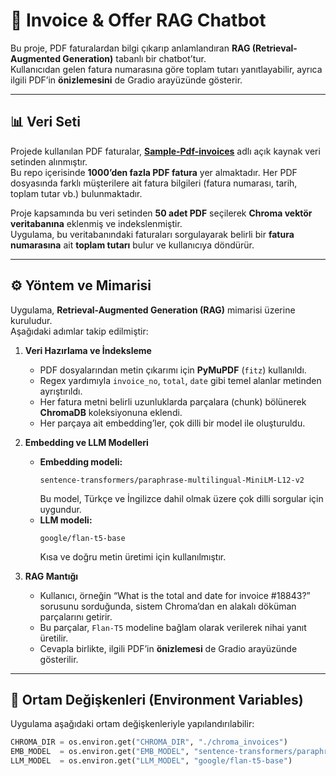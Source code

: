 # 📄 Invoice & Offer RAG Chatbot

Bu proje, PDF faturalardan bilgi çıkarıp anlamlandıran **RAG (Retrieval-Augmented Generation)** tabanlı bir chatbot’tur.  
Kullanıcıdan gelen fatura numarasına göre toplam tutarı yanıtlayabilir, ayrıca ilgili PDF’in **önizlemesini** de Gradio arayüzünde gösterir.

---

## 📊 Veri Seti

Projede kullanılan PDF faturalar, **[Sample-Pdf-invoices](https://github.com/femstac/Sample-Pdf-invoices)** adlı açık kaynak veri setinden alınmıştır.  
Bu repo içerisinde **1000’den fazla PDF fatura** yer almaktadır. Her PDF dosyasında farklı müşterilere ait fatura bilgileri (fatura numarası, tarih, toplam tutar vb.) bulunmaktadır.

Proje kapsamında bu veri setinden **50 adet PDF** seçilerek **Chroma vektör veritabanına** eklenmiş ve indekslenmiştir.  
Uygulama, bu veritabanındaki faturaları sorgulayarak belirli bir **fatura numarasına** ait **toplam tutarı** bulur ve kullanıcıya döndürür.

---

## ⚙️ Yöntem ve Mimarisi

Uygulama, **Retrieval-Augmented Generation (RAG)** mimarisi üzerine kuruludur.  
Aşağıdaki adımlar takip edilmiştir:

1. **Veri Hazırlama ve İndeksleme**
   - PDF dosyalarından metin çıkarımı için **PyMuPDF** (`fitz`) kullanıldı.  
   - Regex yardımıyla `invoice_no`, `total`, `date` gibi temel alanlar metinden ayrıştırıldı.  
   - Her fatura metni belirli uzunluklarda parçalara (chunk) bölünerek **ChromaDB** koleksiyonuna eklendi.  
   - Her parçaya ait embedding’ler, çok dilli bir model ile oluşturuldu.

2. **Embedding ve LLM Modelleri**
   - **Embedding modeli:**
     ```
     sentence-transformers/paraphrase-multilingual-MiniLM-L12-v2
     ```
     Bu model, Türkçe ve İngilizce dahil olmak üzere çok dilli sorgular için uygundur.
   - **LLM modeli:**
     ```
     google/flan-t5-base
     ```
     Kısa ve doğru metin üretimi için kullanılmıştır.

3. **RAG Mantığı**
   - Kullanıcı, örneğin “What is the total and date for invoice #18843?” sorusunu sorduğunda, sistem Chroma’dan en alakalı döküman parçalarını getirir.  
   - Bu parçalar, `Flan-T5` modeline bağlam olarak verilerek nihai yanıt üretilir.  
   - Cevapla birlikte, ilgili PDF’in **önizlemesi** de Gradio arayüzünde gösterilir.

---

## 🧠 Ortam Değişkenleri (Environment Variables)

Uygulama aşağıdaki ortam değişkenleriyle yapılandırılabilir:

```python
CHROMA_DIR = os.environ.get("CHROMA_DIR", "./chroma_invoices")
EMB_MODEL  = os.environ.get("EMB_MODEL", "sentence-transformers/paraphrase-multilingual-MiniLM-L12-v2")
LLM_MODEL  = os.environ.get("LLM_MODEL", "google/flan-t5-base")
